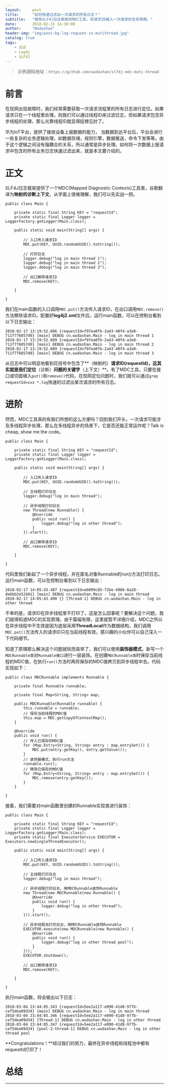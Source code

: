 ```yaml
---
layout:     post
title:      "如何快速过滤出一次请求的所有日志？"
subtitle:   "使用SLF4J日志框架的MDC工具，将请求ID植入一次请求的生命周期。"
date:       2018-02-15 14:30:00
author:     "Wudashan"
header-img: "img/post-bg-log-requset-in-mutithread.jpg"
catalog: true
tags:
    - 日志
    - Log4j
    - SLF4J
---
```


> 示例源码地址：`https://github.com/wudashan/slf4j-mdc-muti-thread`

# 前言

在现网出现故障时，我们经常需要获取一次请求流程里的所有日志进行定位。如果请求只在一个线程里处理，则我们可以通过线程ID来过滤日志，但如果请求包含异步线程的处理，那么光靠线程ID就显得捉襟见肘了。

华为IoT平台，提供了接收设备上报数据的能力， 当数据到达平台后，平台会进行一些复杂的业务逻辑处理，如数据存储，规则引擎，数据推送，命令下发等等。由于这个逻辑之间没有强耦合的关系，所以通常是异步处理。如何将一次数据上报请求中包含的所有业务日志快速过滤出来，就是本文要介绍的。

# 正文

SLF4J日志框架提供了一个MDC(Mapped Diagnostic Contexts)工具类，谷歌翻译为**映射的诊断上下文**，从字面上很难理解，我们可以先实战一把。

```
public class Main {

    private static final String KEY = "requestId";
    private static final Logger logger = LoggerFactory.getLogger(Main.class);
    
    public static void main(String[] args) {

        // 入口传入请求ID
        MDC.put(KEY, UUID.randomUUID().toString());
        
        // 打印日志
        logger.debug("log in main thread 1");
        logger.debug("log in main thread 2");
        logger.debug("log in main thread 3");

        // 出口移除请求ID
        MDC.remove(KEY);

    }

}

```

我们在main函数的入口调用`MDC.put()`方法传入请求ID，在出口调用`MDC.remove()`方法移除请求ID。配置好**log4j2.xml**文件后，运行main函数，可以在控制台看到以下日志输出：

```
2018-02-17 13:19:52.606 {requestId=f97ea0fb-2a43-40f4-a3e8-711f776857d0} [main] DEBUG cn.wudashan.Main - log in main thread 1
2018-02-17 13:19:52.609 {requestId=f97ea0fb-2a43-40f4-a3e8-711f776857d0} [main] DEBUG cn.wudashan.Main - log in main thread 2
2018-02-17 13:19:52.609 {requestId=f97ea0fb-2a43-40f4-a3e8-711f776857d0} [main] DEBUG cn.wudashan.Main - log in main thread 3
```

从日志中可以明显地看到花括号中包含了**（映射的）**请求ID(requestId)，这其实就是我们定位**（诊断）**问题的关键字**（上下文）**。有了MDC工具，只要在接口或切面植入`put()`和`remove()`代码，在现网定位问题时，我们就可以通过`grep requestId=xxx *.log`快速的过滤出某次请求的所有日志。

# 进阶

然而，MDC工具真的有我们所想的这么方便吗？回到我们开头，一次请求可能涉及多线程异步处理，那么在多线程异步的场景下，它是否还能正常运作呢？Talk is cheap, show me the code。

```
public class Main {

    private static final String KEY = "requestId";
    private static final Logger logger = LoggerFactory.getLogger(Main.class);

    public static void main(String[] args) {

        // 入口传入请求ID
        MDC.put(KEY, UUID.randomUUID().toString());

        // 主线程打印日志
        logger.debug("log in main thread");

        // 异步线程打印日志
        new Thread(new Runnable() {
            @Override
            public void run() {
                logger.debug("log in other thread");
            }
        }).start();

        // 出口移除请求ID
        MDC.remove(KEY);

    }

}
```

代码里我们新起了一个异步线程，并在匿名对象Runnable的run()方法打印日志。运行main函数，可以在控制台看到以下日志输出：

```
2018-02-17 14:05:43.487 {requestId=e6099c85-72be-4986-8a28-de6bb2e52b01} [main] DEBUG cn.wudashan.Main - log in main thread
2018-02-17 14:05:43.490 {} [Thread-1] DEBUG cn.wudashan.Main - log in other thread
```

不幸的是，请求ID在异步线程里不打印了。这是怎么回事呢？要解决这个问题，我们就得知道MDC的实现原理。由于篇幅有限，这里就暂不详细介绍，MDC之所以在异步线程中不生效是因为底层采用**ThreadLocal**作为数据结构，我们调用`MDC.put()`方法传入的请求ID只在当前线程有效。感兴趣的小伙伴可以自己深入一下代码细节。

知道了原理那么解决这个问题就轻而易举了，我们可以使用**装饰器模式**，新写一个`MDCRunnable类`对`Runnable接口`进行一层装饰。在创建`MDCRunnable类`时保存当前线程的MDC值，在执行`run()`方法时再将保存的MDC值拷贝到异步线程中去。代码实现如下：

```
public class MDCRunnable implements Runnable {

    private final Runnable runnable;

    private final Map<String, String> map;

    public MDCRunnable(Runnable runnable) {
        this.runnable = runnable;
        // 保存当前线程的MDC值
        this.map = MDC.getCopyOfContextMap();
    }

    @Override
    public void run() {
        // 传入已保存的MDC值
        for (Map.Entry<String, String> entry : map.entrySet()) {
            MDC.put(entry.getKey(), entry.getValue());
        }
        // 装饰器模式，执行run方法
        runnable.run();
        // 移除已保存的MDC值
        for (Map.Entry<String, String> entry : map.entrySet()) {
            MDC.remove(entry.getKey());
        }
    }
    
}
```

接着，我们需要对main函数里创建的Runnable实现类进行装饰：

```
public class Main {

    private static final String KEY = "requestId";
    private static final Logger logger = LoggerFactory.getLogger(Main.class);
    private static final ExecutorService EXECUTOR = Executors.newSingleThreadExecutor();

    public static void main(String[] args) {

        // 入口传入请求ID
        MDC.put(KEY, UUID.randomUUID().toString());

        // 主线程打印日志
        logger.debug("log in main thread");

        // 异步线程打印日志，用MDCRunnable装饰Runnable
        new Thread(new MDCRunnable(new Runnable() {
            @Override
            public void run() {
                logger.debug("log in other thread");
            }
        })).start();

        // 异步线程池打印日志，用MDCRunnable装饰Runnable
        EXECUTOR.execute(new MDCRunnable(new Runnable() {
            @Override
            public void run() {
                logger.debug("log in other thread pool");
            }
        }));
        EXECUTOR.shutdown();

        // 出口移除请求ID
        MDC.remove(KEY);

    }

}
```

执行main函数，将会输出以下日志：

```
2018-03-04 23:44:05.343 {requestId=5ee2a117-e090-41d8-977b-cef5dea09d34} [main] DEBUG cn.wudashan.Main - log in main thread
2018-03-04 23:44:05.346 {requestId=5ee2a117-e090-41d8-977b-cef5dea09d34} [Thread-1] DEBUG cn.wudashan.Main - log in other thread
2018-03-04 23:44:05.347 {requestId=5ee2a117-e090-41d8-977b-cef5dea09d34} [pool-2-thread-1] DEBUG cn.wudashan.Main - log in other thread pool
```

**Congratulations！**经过我们的努力，最终在异步线程和线程池中都有requestId打印了！

# 总结



---
